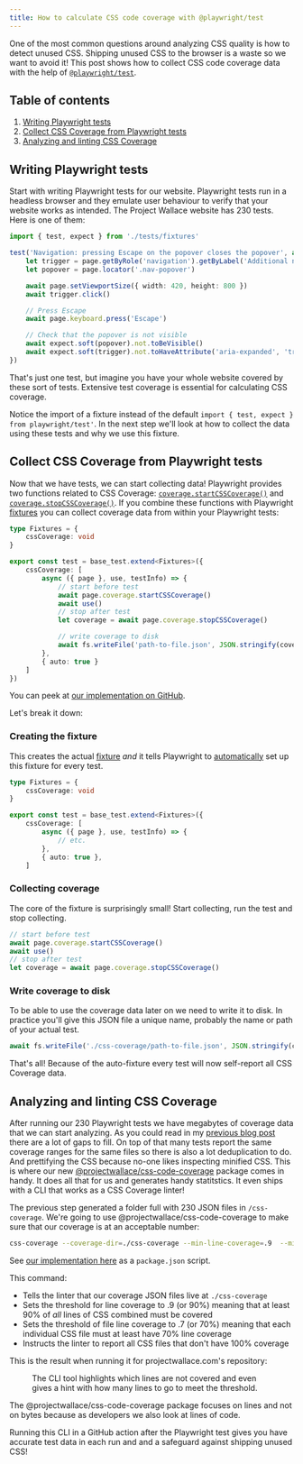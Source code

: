 ```yaml
---
title: How to calculate CSS code coverage with @playwright/test
---
```


<script>
	import cli from '$lib/img/blog/2025-10-31-how-to-calculate-css-code-coverage-with-playwright/css-code-coverage-linter-cli.png?enhanced'
  import cli_full from '$lib/img/blog/2025-10-31-how-to-calculate-css-code-coverage-with-playwright/css-code-coverage-linter-cli.png'
</script>

One of the most common questions around analyzing CSS quality is how to detect unused CSS. Shipping unused CSS to the browser is a waste so we want to avoid it! This post shows how to collect CSS code coverage data with the help of [`@playwright/test`](https://playwright.dev/docs/intro).

## Table of contents

1. [Writing Playwright tests](#writing-playwright-tests)
2. [Collect CSS Coverage from Playwright tests](#collect-css-coverage-from-playwright-tests)
3. [Analyzing and linting CSS Coverage](#analyzing-and-linting-css-coverage)

## Writing Playwright tests

Start with writing Playwright tests for our website. Playwright tests run in a headless browser and they emulate user behaviour to verify that your website works as intended. The Project Wallace website has 230 tests. Here is one of them:

```ts
import { test, expect } from './tests/fixtures'

test('Navigation: pressing Escape on the popover closes the popover', async ({ page }) => {
	let trigger = page.getByRole('navigation').getByLabel('Additional navigation items')
	let popover = page.locator('.nav-popover')

	await page.setViewportSize({ width: 420, height: 800 })
	await trigger.click()

	// Press Escape
	await page.keyboard.press('Escape')

	// Check that the popover is not visible
	await expect.soft(popover).not.toBeVisible()
	await expect.soft(trigger).not.toHaveAttribute('aria-expanded', 'true')
})
```

That's just one test, but imagine you have your whole website covered by these sort of tests. Extensive test coverage is essential for calculating CSS coverage.

Notice the import of a fixture instead of the default `import { test, expect } from playwright/test'`. In the next step we'll look at how to collect the data using these tests and why we use this fixture.

## Collect CSS Coverage from Playwright tests

Now that we have tests, we can start collecting data! Playwright provides two functions related to CSS Coverage: [`coverage.startCSSCoverage()`](https://playwright.dev/docs/api/class-coverage#coverage-start-css-coverage) and [`coverage.stopCSSCoverage()`](https://playwright.dev/docs/api/class-coverage#coverage-stop-css-coverage). If you combine these functions with Playwright [fixtures](https://playwright.dev/docs/test-fixtures#creating-a-fixture) you can collect coverage data from within your Playwright tests:

```ts
type Fixtures = {
	cssCoverage: void
}

export const test = base_test.extend<Fixtures>({
	cssCoverage: [
		async ({ page }, use, testInfo) => {
			// start before test
			await page.coverage.startCSSCoverage()
			await use()
			// stop after test
			let coverage = await page.coverage.stopCSSCoverage()

			// write coverage to disk
			await fs.writeFile('path-to-file.json', JSON.stringify(coverage))
		},
		{ auto: true }
	]
})
```

You can peek at [our implementation on GitHub](https://github.com/projectwallace/projectwallace.com/blob/68080570ce614335bd6c10d5980f767c2628de86/tests/fixtures.ts#L6-L41).

Let's break it down:

### Creating the fixture

This creates the actual [fixture](https://playwright.dev/docs/test-fixtures#creating-a-fixture) _and_ it tells Playwright to [automatically](https://playwright.dev/docs/test-fixtures#automatic-fixtures) set up this fixture for every test.

```ts
type Fixtures = {
	cssCoverage: void
}

export const test = base_test.extend<Fixtures>({
	cssCoverage: [
		async ({ page }, use, testInfo) => {
			// etc.
		},
		{ auto: true },
	]
```

### Collecting coverage

The core of the fixture is surprisingly small! Start collecting, run the test and stop collecting.

```ts
// start before test
await page.coverage.startCSSCoverage()
await use()
// stop after test
let coverage = await page.coverage.stopCSSCoverage()
```

### Write coverage to disk

To be able to use the coverage data later on we need to write it to disk. In practice you'll give this JSON file a unique name, probably the name or path of your actual test.

```ts
await fs.writeFile('./css-coverage/path-to-file.json', JSON.stringify(coverage))
```

That's all! Because of the auto-fixture every test will now self-report all CSS Coverage data.

## Analyzing and linting CSS Coverage

After running our 230 Playwright tests we have megabytes of coverage data that we can start analyzing. As you could read in my [previous blog post](https://www.projectwallace.com/blog/better-coverage-ranges) there are a lot of gaps to fill. On top of that many tests report the same coverage ranges for the same files so there is also a lot deduplication to do. And prettifying the CSS because no-one likes inspecting minified CSS. This is where our new [@projectwallace/css-code-coverage](https://github.com/projectwallace/css-code-coverage) package comes in handy. It does all that for us and generates handy statitstics. It even ships with a CLI that works as a CSS Coverage linter!

The previous step generated a folder full with 230 JSON files in `/css-coverage`. We're going to use @projectwallace/css-code-coverage to make sure that our coverage is at an acceptable number:

```sh
css-coverage --coverage-dir=./css-coverage --min-line-coverage=.9  --min-file-line-coverage=.62 --show-uncovered=all
```

See [our implementation here](https://github.com/projectwallace/projectwallace.com/blob/68080570ce614335bd6c10d5980f767c2628de86/package.json#L18) as a `package.json` script.

This command:

- Tells the linter that our coverage JSON files live at `./css-coverage`
- Sets the threshold for line coverage to .9 (or 90%) meaning that at least 90% of _all_ lines of CSS combined must be covered
- Sets the threshold of file line coverage to .7 (or 70%) meaning that each individual CSS file must at least have 70% line coverage
- Instructs the linter to report all CSS files that don't have 100% coverage

This is the result when running it for projectwallace.com's repository:

<figure>
	<a href={cli_full}>
		<enhanced:img src={cli} alt="A terminal showing 'Failed: line coverage is 82.50%% which is lower than the threshold of 0.9; Failed: 4 files do not meet the minimum line coverage of 70.00% (minimum coverage was 47.75%)' and part of a CSS file where some lines are marked as uncovered." loading="lazy" />
	</a>
	<figcaption>The CLI tool highlights which lines are not covered and even gives a hint with how many lines to go to meet the threshold.</figcaption>
</figure>

The @projectwallace/css-code-coverage package focuses on lines and not on bytes because as developers we also look at lines of code.

Running this CLI in a GitHub action after the Playwright test gives you have accurate test data in each run and and a safeguard against shipping unused CSS!
